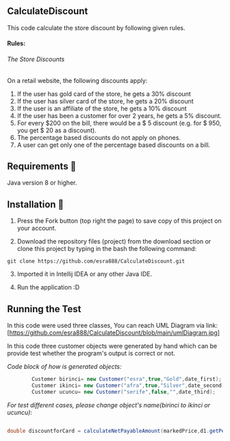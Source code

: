 ## CalculateDiscount
This code calculate the store discount by following given rules. 


#### Rules:
###### The Store Discounts

On a retail website, the following discounts apply:
1. If the user has gold card of the store, he gets a 30% discount
2.   If the user has silver card of the store, he gets a 20% discount
3. If the user is an affiliate of the store, he gets a 10% discount
4. If the user has been a customer for over 2 years, he gets a 5% discount.
5. For every $200 on the bill, there would be a $ 5 discount (e.g. for $ 950, you get $ 20
as a discount).
6. The percentage based discounts do not apply on phones.
7. A user can get only one of the percentage based discounts on a bill.

## Requirements 🔧
Java version 8 or higher.

## Installation 🔌
1. Press the Fork button (top right the page) to save copy of this project on your account.

2. Download the repository files (project) from the download section or clone this project by typing in the bash the following command:

```git
git clone https://github.com/esra888/CalculateDiscount.git
```
3. Imported it in Intellij IDEA or any other Java IDE.

4. Run the application :D

## Running the Test

In this code were used three classes, You can reach UML Diagram via link: [https://github.com/esra888/CalculateDiscount/blob/main/umlDiagram.jpg] 

In this code three customer objects were generated by hand which can be provide test whether the program's output is correct or not. 

*Code block of how is generated objects:*
```java
        Customer birinci= new Customer("esra",true,"Gold",date_first);
        Customer ikinci= new Customer("afra",true,"Silver",date_second);
        Customer ucuncu= new Customer("serife",false,"",date_third);
```

*For test different cases, please change object's name(birinci to ikinci or ucuncu):*
```java

double discountforCard = calculateNetPayableAmount(markedPrice,d1.getPercentageDiscountAmount(is_phone,birinci.getMemberType(),first_long));

```

